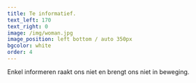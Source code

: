 ```yaml
---
title: Te informatief.
text_left: 170
text_right: 0
image: /img/woman.jpg
image_position: left bottom / auto 350px
bgcolor: white
order: 4
---
```


Enkel informeren raakt ons niet en brengt ons niet in beweging.&nbsp;
